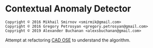 # Contextual Anomaly Detector 

```
Copyright © 2016 Mikhail Smirnov <smirmik@gmail.com>
Copyright © 2016 Gregory Petrosyan <gregory.petrosyan@gmail.com>
Copyright © 2019 Alexander Buchanan <alexsbuchanan@gmail.com>
```

Attempt at refactoring [CAD OSE](https://github.com/smirmik/CAD) to understand the algorithm.

